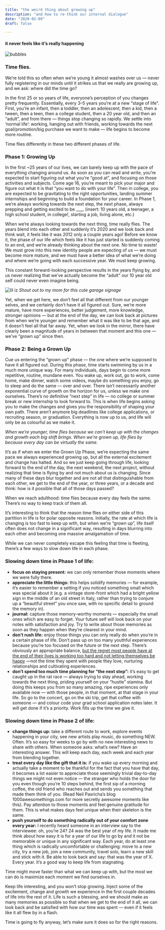 ```yaml
---
title: "the weird thing about growing up"
description: "and how to re-think our internal dialogue"
date: "2020-02-09"
draft: false

---
```

#### it never feels like it’s really happening
![bubbles](https://miro.medium.com/max/700/1%2A1eazvwVdGAkNW4L6b-FLPA.jpeg)

### Time flies.

We’re told this so often when we’re young it almost washes over us — never fully registering in our minds until it strikes us that we really are growing up, and we ask: where did the time go?

In the first 25 or so years of life, everyone’s perception of you changes pretty frequently. Essentially, every 3–5 years you’re at a new “stage of life”. First, you’re an infant, then a toddler, then an adolescent, then a kid, then a tween, then a teen, then a college student, then a 20 year old, and then an “adult”, and from there — things stop changing so rapidly. We settle into ‘normal life’: working, hanging out with friends, working towards the next goal/promotion/big purchase we want to make — life begins to become more routine.

Time flies differently in these two different phases of life.

### Phase 1: Growing Up
In the first ~25 years of our lives, we can barely keep up with the pace of everything changing around us. As soon as you can read and write, you’re expected to start figuring out what you’re “good at”, and focusing on those activities and subjects. Come age 16, you’re meant to pick your major and figure out what it is that “you want to do with your life”. Then in college, you are expected to be gravitating to the right opportunities, landing summer internships and beginning to build a foundation for your career. In Phase 1, we’re always working towards the next step, the next phase, always prepping and getting excited to be ____ (insert: 10 years old, a teenager, a high school student, in college!, starting a job, living alone, etc.)

When we’re always looking towards the next thing, time really flies. The years blend into each other and suddenly it’s 2020 and we look back and think wait, it feels like it was 2012 only a couple years ago! Before we know it, the phase of our life which feels like it has just started is suddenly coming to an end, and we’re already thinking about the next one. No time to waste! We must grow into this new identity people are expecting of us — we must become more mature, and we must have a better idea of what we’re doing and where we’re going with each successive year. We must keep growing.

This constant forward-looking perspective results in the years flying by, and us never realizing that we’ve actually become the “adult” our 10 year old self could never even imagine being.

![lil iz](https://miro.medium.com/max/700/1%2AplJ1jkoUX2p1UluyT66ucQ.jpeg)
_Shout out to my mom for this cute garage signage_

Yet, when we get here, we don’t feel all that different from our younger selves, and we certainly don’t have it all figured out. Sure, we’re more mature, have more experiences, better judgement, more knowledge, stronger opinions — but at the end of the day, we can look back at pictures from when we’re younger and remember what it was like to be that age, and it doesn’t feel all that far away. Yet, when we look in the mirror, there have clearly been a magnitude of years in between that moment and this one — we’ve “grown up” since then.

### Phase 2: Being a Grown Up
Cue us entering the “grown up” phase — the one where we’re supposed to have it all figured out. During this phase, time starts swimming by us in a much more unique way. For many individuals, days begin to come more repetitive, routine, mundane even. You wake up, work out, go to work, come home, make dinner, watch some videos, maybe do something you enjoy, go to sleep and do the same — over and over. There isn’t necessarily another exponential curve of growth on the horizon for us, unless we make one ourselves. There’s no definitive “next step” in life — no college or summer break or new internship to look forward to. This is when life begins asking you to make the changes and gives you the responsibility of shaping your own path. There aren’t anymore big deadlines like college applications, or recruiting season, or graduation. Everything is now up to us, and life will only be as colourful as we make it.

_When we’re younger, time flies because we can’t keep up with the changes and growth each big shift brings. When we’re grown up, life flies by because every day can be virtually the same._

It’s as if when we enter the Grown Up Phase, we’re expecting the same pace we always experienced growing up, but all the external excitement and change has halted. And so we just keep going through life, looking forward to the end of the day, the next weekend, the next project, without realizing that time is flying by and not much about us is changing. Since many of these days blur together and are not all that distinguishable from each other, we get to the end of the year, or three years, or a decade and think: how is it possible that all of those days passed?

When we reach adulthood: time flies because every day feels the same. There’s no way to keep track of them all.

It’s interesting to think that the reason time flies on either side of this partition in life is for polar opposite reasons. Initially, the rate at which life is changing is too fast to keep up with, but when we’re “grown up”, life itself often does not change in a significant way, resulting in days blurring into each other and becoming one massive amalgamation of time.

While we can never completely escape this feeling that time is fleeting, there’s a few ways to slow down life in each phase.

### Slowing down time in Phase 1 of life:
- **focus on staying present:** we can only remember those moments where we were fully there.
- **appreciate the little things:** this helps solidify memories — for example, it’s easier to remember a setting if you noticed something small which was special about it (e.g. a vintage store-front which had a bright yellow sign in the middle of an old street in Italy, rather than trying to conjure up a “beautiful street” you once saw, with no specific detail to ground the memory in).
- **journal:** capture those memory-worthy moments — especially the small ones which are easy to forget. Your future self will look back on your notes with satisfaction and joy. Try to write about those memories as soon as they happen when they’re clearest in your mind.
- **don’t rush life:** enjoy those things you can only really do when you’re in a certain phase of life. Don’t pass up on too many youthful experiences because you’re too focused on the future or the next step. There’s obviously an appropriate balance, [but the regret most people have at the end of their lives is working too hard and not letting themselves be happy](https://www.theguardian.com/lifeandstyle/2012/feb/01/top-five-regrets-of-the-dying) —not the time they spent with people they love, nurturing relationships and cultivating experiences.
- **don’t spend too much time planning for “the next step”:** it’s easy to get caught up in the rat race — always trying to stay ahead, working towards the next thing, priding yourself on your “hustle” stamina. But doing this keeps you from so many amazing, ripe experiences only available now — with those people, in that moment, at that stage in your life. So go to the concert, go on the ski trip, get that coffee with someone — and colour code your grad school application notes later. It will get done if it’s a priority. Work fills up the time we give it.

### Slowing down time in Phase 2 of life:
- **change things up:** take a different route to work, explore events happening in your city, see new artists play music, do something NEW. Often. It’s so easy for weeks to go by with no new interesting news to share with others. When someone asks: what’s new? Have an interesting answer. This will keep each day, each week and each year from blending together.
- **treat every day like the gift that it is:** if you wake up every morning and actually take a moment to be thankful for the fact that you have that day, it becomes a lot easier to appreciate those seemingly trivial day-to-day things we might not even notice — the stranger who holds the door for you even though you’re 10 steps behind, the first sip of a morning coffee, the old friend who reaches out and sends you something that made them think of you. (Read Neil Pasricha’s blog 1000awesomethings.com for more secretly awesome moments like this). Pay attention to those moments and feel genuine gratitude for them. This is what makes days feel unique when their skeleton is the same.
- **push yourself to do something radically out of your comfort zone every year:** I recently heard someone in an interview say to the interviewee: oh, you’re 24? 24 was the best year of my life. It made me think about how easy it is for a year of our life to go by and it not be memorable or unique in any significant way. Each year, do at least one thing which is radically uncomfortable or challenging: move to a new city, try a new job, join a new community, travel solo, learn a new skill and stick with it. Be able to look back and say: that was the year of X. Every year. It’s a good way to keep life from stagnating.

Time might move faster than what we can keep up with, but the most we can do is maximize each moment we find ourselves in.

Keep life interesting, and you won’t stop growing. Inject some of the excitement, change and growth we experience in the first couple decades of life into the rest of it. Life is such a blessing, and we should make as many memories as possible so that when we get to the end of it all, we can look back and be satisfied with how our time was spent — even if it feels like it all flew by in a flash.

Time is going to fly anyway, let’s make sure it does so for the right reasons.